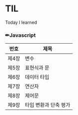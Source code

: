 # TIL
Today I learned
### ✏Javascript
|번호|제목
|------|---
|제4장|변수
|제5장|표현식과 문
|제6장|데이터 타입
|제7장|연산자
|제8장|제어문
|제9장|타입 변환과 단축 평가
